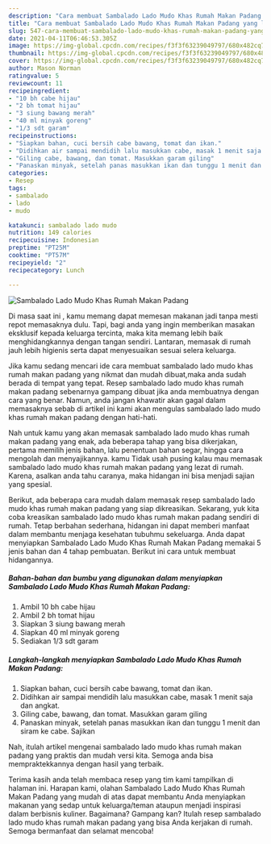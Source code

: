 ```yaml
---
description: "Cara membuat Sambalado Lado Mudo Khas Rumah Makan Padang yang lezat Untuk Jualan"
title: "Cara membuat Sambalado Lado Mudo Khas Rumah Makan Padang yang lezat Untuk Jualan"
slug: 547-cara-membuat-sambalado-lado-mudo-khas-rumah-makan-padang-yang-lezat-untuk-jualan
date: 2021-04-11T06:46:53.305Z
image: https://img-global.cpcdn.com/recipes/f3f3f63239049797/680x482cq70/sambalado-lado-mudo-khas-rumah-makan-padang-foto-resep-utama.jpg
thumbnail: https://img-global.cpcdn.com/recipes/f3f3f63239049797/680x482cq70/sambalado-lado-mudo-khas-rumah-makan-padang-foto-resep-utama.jpg
cover: https://img-global.cpcdn.com/recipes/f3f3f63239049797/680x482cq70/sambalado-lado-mudo-khas-rumah-makan-padang-foto-resep-utama.jpg
author: Mason Norman
ratingvalue: 5
reviewcount: 11
recipeingredient:
- "10 bh cabe hijau"
- "2 bh tomat hijau"
- "3 siung bawang merah"
- "40 ml minyak goreng"
- "1/3 sdt garam"
recipeinstructions:
- "Siapkan bahan, cuci bersih cabe bawang, tomat dan ikan."
- "Didihkan air sampai mendidih lalu masukkan cabe, masak 1 menit saja dan angkat."
- "Giling cabe, bawang, dan tomat. Masukkan garam giling"
- "Panaskan minyak, setelah panas masukkan ikan dan tunggu 1 menit dan siram ke cabe. Sajikan"
categories:
- Resep
tags:
- sambalado
- lado
- mudo

katakunci: sambalado lado mudo 
nutrition: 149 calories
recipecuisine: Indonesian
preptime: "PT25M"
cooktime: "PT57M"
recipeyield: "2"
recipecategory: Lunch

---
```



![Sambalado Lado Mudo Khas Rumah Makan Padang](https://img-global.cpcdn.com/recipes/f3f3f63239049797/680x482cq70/sambalado-lado-mudo-khas-rumah-makan-padang-foto-resep-utama.jpg)

Di masa  saat ini , kamu memang dapat memesan makanan jadi tanpa mesti repot memasaknya dulu. Tapi, bagi anda yang ingin memberikan masakan eksklusif kepada keluarga tercinta, maka kita memang lebih baik menghidangkannya dengan tangan sendiri. Lantaran, memasak di rumah jauh lebih higienis serta dapat menyesuaikan sesuai selera keluarga.

Jika kamu sedang mencari ide cara membuat sambalado lado mudo khas rumah makan padang yang nikmat dan mudah dibuat,maka anda sudah berada di tempat yang tepat. Resep sambalado lado mudo khas rumah makan padang  sebenarnya gampang dibuat jika anda membuatnya dengan cara yang benar. Namun, anda jangan khawatir akan gagal dalam memasaknya 
sebab di artikel ini kami akan mengulas sambalado lado mudo khas rumah makan padang dengan hati-hati.  



Nah untuk kamu yang akan memasak sambalado lado mudo khas rumah makan padang yang enak, ada beberapa tahap yang bisa dikerjakan, pertama memilih jenis bahan, lalu penentuan bahan segar, hingga cara mengolah dan menyajikannya. kamu Tidak usah pusing kalau mau memasak sambalado lado mudo khas rumah makan padang yang lezat di rumah. Karena, asalkan anda  tahu caranya, maka hidangan ini bisa menjadi sajian yang spesial.

Berikut, ada beberapa cara mudah dalam memasak resep sambalado lado mudo khas rumah makan padang yang siap dikreasikan. Sekarang, yuk kita coba kreasikan sambalado lado mudo khas rumah makan padang sendiri di rumah. Tetap berbahan sederhana, hidangan ini dapat memberi manfaat dalam membantu menjaga kesehatan tubuhmu sekeluarga. Anda dapat menyiapkan Sambalado Lado Mudo Khas Rumah Makan Padang memakai 5 jenis bahan dan 4 tahap pembuatan. Berikut ini cara untuk membuat hidangannya.

<!--inarticleads1-->

##### Bahan-bahan dan bumbu yang digunakan dalam menyiapkan Sambalado Lado Mudo Khas Rumah Makan Padang:

1. Ambil 10 bh cabe hijau
1. Ambil 2 bh tomat hijau
1. Siapkan 3 siung bawang merah
1. Siapkan 40 ml minyak goreng
1. Sediakan 1/3 sdt garam




<!--inarticleads2-->

##### Langkah-langkah menyiapkan Sambalado Lado Mudo Khas Rumah Makan Padang:

1. Siapkan bahan, cuci bersih cabe bawang, tomat dan ikan.
1. Didihkan air sampai mendidih lalu masukkan cabe, masak 1 menit saja dan angkat.
1. Giling cabe, bawang, dan tomat. Masukkan garam giling
1. Panaskan minyak, setelah panas masukkan ikan dan tunggu 1 menit dan siram ke cabe. Sajikan




Nah, itulah artikel mengenai  sambalado lado mudo khas rumah makan padang  yang praktis dan mudah versi kita. Semoga anda bisa mempraktekkannya dengan hasil yang terbaik. 

Terima kasih anda telah membaca resep yang tim kami tampilkan di halaman ini. Harapan kami, olahan  Sambalado Lado Mudo Khas Rumah Makan Padang yang mudah di atas dapat membantu Anda menyiapkan makanan yang sedap untuk keluarga/teman ataupun menjadi inspirasi dalam berbisnis kuliner. Bagaimana? Gampang kan? Itulah resep sambalado lado mudo khas rumah makan padang yang bisa Anda kerjakan di rumah. Semoga bermanfaat dan selamat mencoba!

